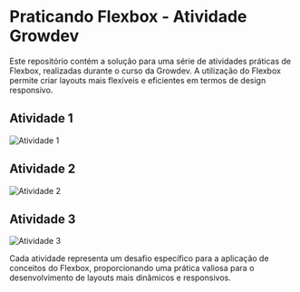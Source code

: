 # Praticando Flexbox - Atividade Growdev

Este repositório contém a solução para uma série de atividades práticas de Flexbox, realizadas durante o curso da Growdev. A utilização do Flexbox permite criar layouts mais flexíveis e eficientes em termos de design responsivo.

## Atividade 1

![Atividade 1](https://github.com/jessica-sobreira/flexbox_atividade_growdev/assets/117686537/4e5cba7f-8cd0-49e7-b9fc-0a34c5e7a69b)

## Atividade 2

![Atividade 2](https://github.com/jessica-sobreira/flexbox_atividade_growdev/assets/117686537/d0b8af55-e9f5-46b9-b025-998a55f414ef)

## Atividade 3

![Atividade 3](https://github.com/jessica-sobreira/flexbox_atividade_growdev/assets/117686537/816d4891-a97b-4abb-8f4a-ab72f9a9baa4)

Cada atividade representa um desafio específico para a aplicação de conceitos do Flexbox, proporcionando uma prática valiosa para o desenvolvimento de layouts mais dinâmicos e responsivos.

